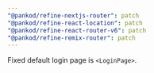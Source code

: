 ```yaml
---
"@pankod/refine-nextjs-router": patch
"@pankod/refine-react-location": patch
"@pankod/refine-react-router-v6": patch
"@pankod/refine-remix-router": patch
---
```


Fixed default login page is `<LoginPage>`.
